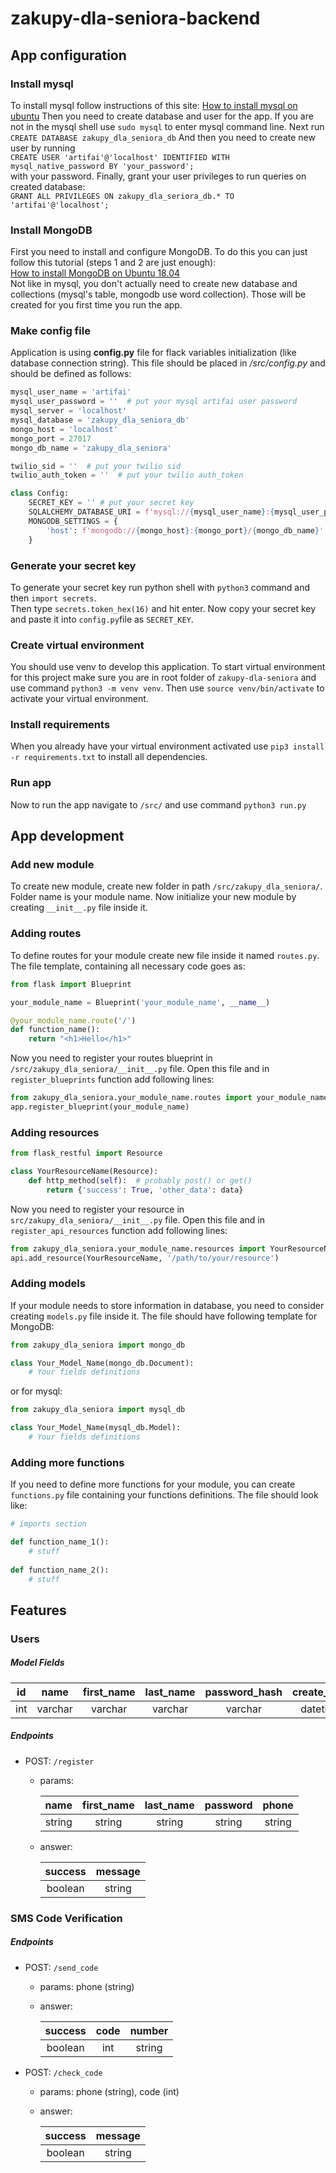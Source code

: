 # zakupy-dla-seniora-backend

## App configuration

### Install mysql
To install mysql follow instructions of this site: 
[How to install mysql on ubuntu](https://www.digitalocean.com/community/tutorials/how-to-install-mysql-on-ubuntu-18-04)
Then you need to create database and user for the app. If you are not in the mysql shell use `sudo mysql` to enter mysql command line. 
Next run    `CREATE DATABASE zakupy_dla_seniora_db`   And then you need to create new user by running   
`CREATE USER 'artifai'@'localhost' IDENTIFIED WITH mysql_native_password BY 'your_password';`   
with your password.
Finally, grant your user privileges to run queries on created database:   
`GRANT ALL PRIVILEGES ON zakupy_dla_seriora_db.* TO 'artifai'@'localhost';`

### Install MongoDB
First you need to install and configure MongoDB. To do this you can just follow this tutorial (steps 1 and 2 are just enough):   
[How to install MongoDB on Ubuntu 18.04](https://www.digitalocean.com/community/tutorials/how-to-install-mongodb-on-ubuntu-18-04)   
Not like in mysql, you don't actually need to create new database and collections (mysql's table, mongodb use word collection). Those will be created for you first time
you run the app.

### Make config file
Application is using __config.py__ file for flack variables initialization (like database connection string). 
This file should be placed in _/src/config.py_ and should be defined as follows:   
```python
mysql_user_name = 'artifai'
mysql_user_password = ''  # put your mysql artifai user password
mysql_server = 'localhost'
mysql_database = 'zakupy_dla_seniora_db'
mongo_host = 'localhost'
mongo_port = 27017
mongo_db_name = 'zakupy_dla_seniora'

twilio_sid = ''  # put your twilio sid
twilio_auth_token = ''  # put your twilio auth_token

class Config:
    SECRET_KEY = '' # put your secret key
    SQLALCHEMY_DATABASE_URI = f'mysql://{mysql_user_name}:{mysql_user_password}@{mysql_server}/{mysql_database}'
    MONGODB_SETTINGS = {
        'host': f'mongodb://{mongo_host}:{mongo_port}/{mongo_db_name}'
    }
```

### Generate your secret key
To generate your secret key run python shell with `python3` command and then `import secrets`.   
Then type `secrets.token_hex(16)` and hit enter. Now copy your secret key and paste it into `config.py`file as `SECRET_KEY`.

### Create virtual environment
You should use venv to develop this application. To start virtual environment for this project make sure you are in root folder 
of `zakupy-dla-seniora` and use command `python3 -m venv venv`. Then use `source venv/bin/activate` to activate your virtual environment.   

### Install requirements
When you already have your virtual environment activated use `pip3 install -r requirements.txt` to install all dependencies.

### Run app
Now to run the app navigate to `/src/` and use command `python3 run.py`

## App development

### Add new module
To create new module, create new folder in path `/src/zakupy_dla_seniora/`. Folder name is your module name. Now initialize 
your new module by creating `__init__.py` file inside it. 

### Adding routes
To define routes for your module create new file inside it named `routes.py`. The file template, containing all necessary code goes as:   
```python
from flask import Blueprint

your_module_name = Blueprint('your_module_name', __name__)

@your_module_name.route('/')
def function_name():
    return "<h1>Hello</h1>"
```
Now you need to register your routes blueprint in `/src/zakupy_dla_seniora/__init__.py` file. 
Open this file and in `register_blueprints` function add following lines:
```python
from zakupy_dla_seniora.your_module_name.routes import your_module_name
app.register_blueprint(your_module_name)
```

### Adding resources
```python
from flask_restful import Resource

class YourResourceName(Resource):
    def http_method(self):  # probably post() or get()
        return {'success': True, 'other_data': data}
```
Now you need to register your resource in `src/zakupy_dla_seniora/__init__.py` file.
Open this file and in `register_api_resources` function add following lines:
```python
from zakupy_dla_seniora.your_module_name.resources import YourResourceName
api.add_resource(YourResourceName, '/path/to/your/resource')
```

### Adding models
If your module needs to store information in database, you need to consider creating `models.py` file inside it. 
The file should have following template for MongoDB:   
```python
from zakupy_dla_seniora import mongo_db

class Your_Model_Name(mongo_db.Document):
    # Your fields definitions
```
or for mysql:
```python
from zakupy_dla_seniora import mysql_db

class Your_Model_Name(mysql_db.Model):
    # Your fields definitions
```

### Adding more functions
If you need to define more functions for your module, you can create `functions.py` file containing your functions definitions. 
The file should look like:
```python
# imports section

def function_name_1():
    # stuff
    
def function_name_2():
    # stuff
```

## Features

### Users

##### Model Fields
    
|id|name|first_name|last_name|password_hash|create_date|phone|verification_code|verified|points|
|:---:|:---:|:---:|:---:|:---:|:---:|:---:|:---:|:---:|:---:|
|int|varchar|varchar|varchar|varchar|datetime|varchar|int|bool|int|


##### Endpoints
- POST: `/register`
    - params: 
        
        |name|first_name|last_name|password|phone|
        |:---:|:---:|:---:|:---:|:---:|
        |string|string|string|string|string|string|
      
    - answer:
    
        |success|message|
        |:---:|:---:
        |boolean|string|
        
### SMS Code Verification

##### Endpoints
- POST: `/send_code`
    - params: phone (string)
    - answer:
    
        |success|code|number|
        |:---:|:---:|:---:|
        |boolean|int|string|
    
- POST: `/check_code`
    - params: phone (string), code (int)
    - answer:
    
        |success|message|
        |:---:|:---:
        |boolean|string|
    
